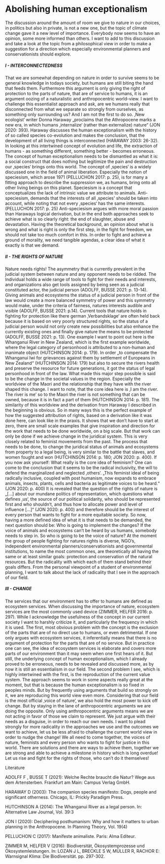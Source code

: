 # Abolishing human exceptionalism

The discussion around the amount of room we give to nature in our choices, in politics but also in private, is not a new one, but the topic of climate change gave it a new level of importance. Everybody now seems to have an opinion, some more informed than others. I want to add to this discussion and take a look at the topic from a philosophical view in order to make a suggestion for a direction which especially environmental planners and conservationists should explore.

##### I - INTERCONNECTEDNESS
That we are somewhat depending on nature in order to survive seems to be general knowledge in todays society, but humans are still biting the hand that feeds them. Furthermore this argument is only giving the right of protection to the parts of nature, that are of service to humans, it is an argument oozing of a naturalistic and anthropocentric world-view. 
I want to challenge this essentialist approach and ask, are we humans really that disconnected from what we separate so strongly from ourselves, as something only surrounding us? And I am not the first to do so. ‚New ecologist‘ writer Donna Haraway „proclaims that the Athropocene marks a new era, in which humans ‚internalize‘ (rather than externalize) nature“ (JON 2020: 393). Haraway discusses the human exceptionalism with the history of so called species co-evolution and makes the conclusion, that the development of all living things is interconnected (HARAWAY 2003: 26-32). In looking at this intertwined concept of evolution and life, the extraction of humans - as something different, something better - becomes erroneous. The concept of human exceptionalism needs to be dismantled as what it is: a social construct that does nothing but legitimize the pain and destruction our ‚species‘ brings onto this world. 
The concept of ‚species‘ is a widely discussed one in the field of animal liberation. Especially the notion of speciesism, which arose 1971 (PELLUCHON 2017: p. 25), is for many a fitting approach to describe the suppression we, as humans, bring onto all other living beings on this planet. Speciesism is a concept that conceptualizes the lack of intrinsic value we attribute to animals. Anti-speciesism, demands that the interests of all ‚species' should be taken into account, while noting that not every ‚species‘ has the same interests. (PELLUCHON 2017: p. 25) Anti-speciesism argues with more moral passion than Haraways logical derivation, but in the end both approaches seek to achieve what is so clearly right: the end of slaughter, abuse and devastation.
Having the theoretical background, an opinion about what is wrong and what is right is only the first step, in the fight for freedom, we should not take too much comfort in this. In order to fight and achieve a ground of morality, we need tangible agendas, a clear idea of what it exactly is that we demand.

##### II - THE RIGHTS OF NATURE
Nature needs rights! The asymmetry that is currently prevalent in the judicial system between nature and any opponent needs to be ridded. The Individual holds a wide range of tools to fight for their needs and interests, and organizations also get tools assigned by being seen as a judicial constituted actor, the judicial person (ADOLFF, BUSSE 2021: p. 13-14). Giving animals and ecosystems the status of a judicial person in front of the law would create a more balanced symmetry of power and this symmetry would make, under the criteria of fairness, natures interests audible and visible (ADOLFF, BUSSE 2021: p.14). Current tools that nature holds in fighting for protection like there german ‚Verbandsklage‘ are often held back because it is based on very poorly structured rights, so the status of a judicial person would not only create new possibilities but also enhance the currently existing ones and finally give nature the means to be protected (ADOLFF, BUSSE 2021: p. 13).
One example I want to point out here is the Whanganui River in New Zealand, which is the first example worldwide, where the legal category of personhood is attributed to a non-human and inanimate object (HUTCHINSON 2014: p. 179). In order „to compensate the Whanganui Iwi for grievances against them by settlement of Europeans in New Zealand“ (HUTCHINSON 2014: 179) but also to secure the rivers health and preserve the resource for future generations, it got the status of legal personhood in front of the law. What made this major step possible is said to be the change in the societal values in the region. Especially the worldview of the Maori and the relationship that they have with the river shaped this change. I want to note, that the core idea here is ‚I am the river. The river is me’ so to the Maori the river is not something that can be owned, because it is in fact a part of them (HUTCHINSON 2014: p. 181). The similarity of this worldview and the derivation from Haraway I described in the beginning is obvious. So in many ways this is the perfect example of how the suggested attribution of rights, based on a derivation like it was done here, can look like in the praxis. It shows that we don’t have to start at zero, there are small scale examples that give inspiration and direction for the work that needs to be done worldwide, on a big scale.
But that work can only be done if we achieve change in the juridical system. This is very closely related to feminist movements from the past. The process that needs to be done, to change the juridical status of animals and ecosystems from property to a legal being, is very similar to the battle that slaves, and women fought and won (HUTCHINSON 2014: p. 180; JON 2020: p. 400). If you now ask yourself: What really is the core idea of feminism? One can come to the conclusion that it seems to be the radical inclusivity, the will to defend the marginalized and neglected ‚others‘. „This feminist ideal of being radically inclusive, coupled with post humanism, now expands to embrace animals, insects, plants, cells and bacteria as legitimate voices to be heard.“ (JON 2020: p. 400) It is revealed that the question of the rights of nature is „[…] about our mundane politics of representation, which questions what defines ‚us‘, the source of our political solidarity, who should be represented first and who shouldn’t, and thus how to allocate power and level of influence […]“ (JON 2020: p. 400) and therefore should be the interest of every person that wants to fight for a more equitable society. 
So now, having a more defined idea of what it is that needs to be demanded, the next question should be: Who is going to implement the changes? If the voice of animals and ecosystems can’t be heard by us humans, somebody needs to step in. So who is going to be the voice of nature? 
At the moment the group of people fighting for natures rights is diverse, NGO’s, independent environmental planners/conservationists and governmental institutions, to name the most common ones, are theoretically all having the same or at least similar goals: protection and conservation of the natural resources. But the radicality with which each of them stand behind their goals differs. From the personal viewpoint of a student of environmental planning, I want to talk about the lack of radicality that I see in the approach of our field.

##### III - CHANGE
The services that our environment has to offer to humans are defined as ecosystem services. When discussing the importance of nature, ecosystem services are the most commonly used device (ZIMMER, HELFER 2016: p. 297). While I acknowledge the usefulness of the concept in our current society I want to harshly criticize it, and particularly the frequency in which it is used. The first, most obvious problem with the concept is the exclusion of the parts that are of no direct use to humans, or even detrimental. If one only argues with ecosystem services, it inferentially means that there is no argument of protection for the parts that are of no service. But in practice one can see, the idea of ecosystem services is elaborate and covers more parts of our environment than it may seem when one first hears of it. But still, the underlying concept of human exceptionalism, which I already proved to be erroneous, needs to be revealed and discussed more, as by now it is still an essentialism in our field. 
The second problem I see, which is highly intertwined with the first, is the reproduction of the current value system. The approach seems to work in some aspects really great at the moment, but that is because the human exceptionalism is so fixed in peoples minds. But by frequently using arguments that build so strongly on it, we are reproducing this world view even more. Considering that our field is the most official ‚voice of nature‘, we also hold the most power to kick off change. But by staying in the lane of anthropocentric arguments we are doing the opposite. Only using anthropocentric arguments means we are not acting in favor of those we claim to represent. We just argue with their needs as a disguise, in order to reach our own needs. I want to plead strongly for more radicality in the approaches we use and the outcomes we want to achieve, let us be less afraid to challenge the current world view in order to nudge the change!
We all need to come together, the voices of nature, feminists and every person who wants to fight for justice in this world. There are solutions and there are ways to achieve them, together we are strong and able to achieve a milestone in history which is long overdue! Let us rise and fight for the rights of those, who can’t do it themselves!









Literature

ADOLFF F , BUSSE T (2021): Welche Rechte braucht die Natur? Wege aus dem Artensterben. Frankfurt am Main: Campus Verlag GmbH.

HARAWAY D (2003): The companion species manifesto: Dogs, people and significant otherness. Chicago, IL: Prickly Paradigm Press.

HUTCHINSON A (2014): The Whanganui River as a legal person. In: Alternative Law Journal, Vol. 39:3

JON I (2020): Deciphering posthumanism: Why and how it matters to urban planning in the Anthropocene. In Planning Theory, Vol. 19(4)

PELLUCHON C (2017): Manifeste animaliste. Paris: Alma Editeur.

ZIMMER M, HELFER V (2016): Biodiversität, Ökosystemprozesse und Ökosystemleistungen. In: LOZAN J L, BRECKLE S W, MÜLLER R, RACHOR E: Warnsignal Klima: Die Biodiversität. pp. 297-302.
